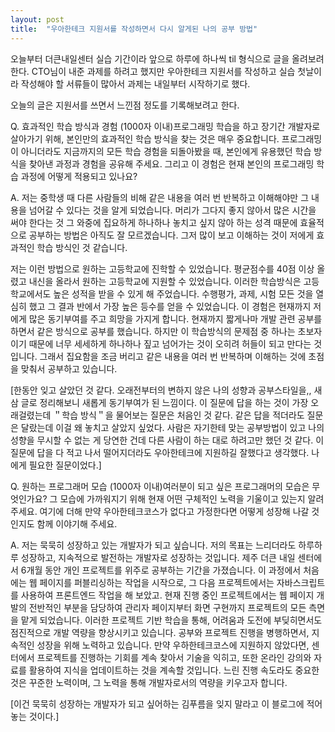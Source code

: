 ```yaml
---
layout: post
title:  "우아한테크 지원서를 작성하면서 다시 알게된 나의 공부 방법"
---
```


오늘부터 더큰내일센터 실습 기간이라 앞으로 하루에 하나씩 til 형식으로 글을 올려보려 한다.
CTO님이 내준 과제를 하려고 했지만 우아한테크 지원서를 작성하고 실습 첫날이라 작성해야 할 서류들이 많아서 과제는 내일부터 시작하기로 했다.

오늘의 글은 지원서를 쓰면서 느낀점 정도를 기록해보려고 한다.

Q. 효과적인 학습 방식과 경험 (1000자 이내)프로그래밍 학습을 하고 장기간 개발자로 살아가기 위해, 본인만의 효과적인 학습 방식을 찾는 것은 매우 중요합니다. 
   프로그래밍이 아니더라도 지금까지의 모든 학습 경험을 되돌아봤을 때, 본인에게 유용했던 학습 방식을 찾아낸 과정과 경험을 공유해 주세요. 
   그리고 이 경험은 현재 본인의 프로그래밍 학습 과정에 어떻게 적용되고 있나요?
   
A. 저는 중학생 때 다른 사람들의 비해  같은 내용을 여러 번 반복하고 이해해야만 그 내용을 넘어갈 수 있다는 것을 알게 되었습니다. 
   머리가 그다지 좋지 않아서 많은 시간을 써야 한다는 것 그 와중에 집요하게 하나하나 놓치고 싶지 않아 하는 성격 때문에 효율적으로 공부하는 방법은 아직도 잘 모르겠습니다. 
   그저 많이 보고 이해하는 것이 저에게 효과적인 학습 방식인 것 같습니다. 
   
   저는 이런 방법으로 원하는 고등학교에 진학할 수 있었습니다. 평균점수를 40점 이상 올렸고 내신을 올라서 원하는 고등학교에 지원할 수 있었습니다. 
   이러한 학습방식은 고등학교에서도 높은 성적을 받을 수 있게 해 주었습니다. 수행평가, 과제, 시험 모든 것을 열심히 했고 그 결과 반에서 가장 높은 등수를 얻을 수 있었습니다. 
   이 경험은 현재까지 저에게 많은 동기부여를 주고 희망을 가지게 합니다. 현재까지 짧게나마 개발 관련 공부를 하면서 같은 방식으로 공부를 했습니다.
   하지만 이 학습방식의 문제점 중 하나는 초보자 이기 때문에 너무 세세하게 하나하나 짚고 넘어가는 것이 오히려 허들이 되고 만다는 것입니다. 
   그래서 집요함을 조금 버리고 같은 내용을 여러 번 반복하며 이해하는 것에 초점을 맞춰서 공부하고 있습니다. 

[한동안 잊고 살았던 것 같다. 오래전부터의 변하지 않은 나의 성향과 공부스타일을,,
새삼 글로 정리해보니 새롭게 동기부여가 된 느낌이다. 이 질문에 답을 하는 것이 가장 오래걸렸는데 
＂학습 방식＂을 물어보는 질문은 처음인 것 같다. 같은 답을 적더라도 질문은 달랐는데 이걸 왜 놓치고 살았지 싶었다. 
사람은 자기한테 맞는 공부방법이 있고 나의 성향을 무시할 수 없는 게 당연한 건데 다른 사람이 하는 대로 하려고만 했던 것 같다. 
이 질문에 답을 다 적고 나서 떨어지더라도 우아한테크에 지원하길 잘했다고 생각했다. 나에게 필요한 질문이었다.]


Q. 원하는 프로그래머 모습 (1000자 이내)여러분이 되고 싶은 프로그래머의 모습은 무엇인가요? 그 모습에 가까워지기 위해 현재 어떤 구체적인 노력을 기울이고 있는지 알려주세요. 
   여기에 더해 만약 우아한테크코스가 없다고 가정한다면 어떻게 성장해 나갈 것인지도 함께 이야기해 주세요.

A. 저는 묵묵히 성장하고 있는 개발자가 되고 싶습니다. 저의 목표는 느리더라도 하루하루 성장하고, 지속적으로 발전하는 개발자로 성장하는 것입니다.
   제주 더큰 내일 센터에서 6개월 동안 개인 프로젝트를 위주로 공부하는 기간을 가졌습니다. 이 과정에서 처음에는 웹 페이지를 퍼블리싱하는 작업을 시작으로, 
   그 다음 프로젝트에서는 자바스크립트를 사용하여 프론트엔드 작업을 해 보았고. 현재 진행 중인 프로젝트에서는 웹 페이지 개발의 전반적인 부분을 담당하여 
   관리자 페이지부터 화면 구현까지 프로젝트의 모든 측면을 맡게 되었습니다. 이러한 프로젝트 기반 학습을 통해, 어려움과 도전에 부딪히면서도 점진적으로 개발 역량을 향상시키고 있습니다. 
   공부와 프로젝트 진행을 병행하면서, 지속적인 성장을 위해 노력하고 있습니다. 만약 우하한테크코스에 지원하지 않았다면, 센터에서 프로젝트를 진행하는 기회를 계속 찾아서 기술을 익히고, 
   또한 온라인 강의와 자료를 활용하여 지식을 업데이트하는 것을 계속할 것입니다. 느린 진행 속도라도 중요한 것은 꾸준한 노력이며, 그 노력을 통해 개발자로서의 역량을 키우고자 합니다.

[이건 묵묵히 성장하는 개발자가 되고 싶어하는 김푸름을 잊지 말라고 이 블로그에 적어 놓는 것이다.]
